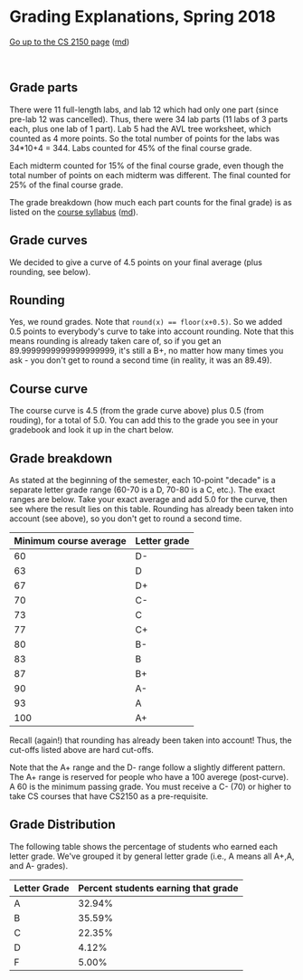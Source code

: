 Grading Explanations, Spring 2018
=================================

[Go up to the CS 2150 page](index.html) ([md](index.md))

&nbsp;  


Grade parts
-----------

There were 11 full-length labs, and lab 12 which had only one part (since pre-lab 12 was cancelled).  Thus, there were 34 lab parts (11 labs of 3 parts each, plus one lab of 1 part).  Lab 5 had the AVL tree worksheet, which counted as 4 more points.  So the total number of points for the labs was 34*10+4 = 344.  Labs counted for 45% of the final course grade.

Each midterm counted for 15% of the final course grade, even though the total number of points on each midterm was different.  The final counted for 25% of the final course grade.

The grade breakdown (how much each part counts for the final grade) is as listed on the [course syllabus](syllabus.html) ([md](syllabus.md)).


Grade curves
------------

We decided to give a curve of 4.5 points on your final average (plus rounding, see below).


Rounding
--------

Yes, we round grades.  Note that `round(x) == floor(x+0.5)`.  So we added 0.5 points to everybody's curve to take into account rounding.  Note that this means rounding is already taken care of, so if you get an 89.9999999999999999999, it's still a B+, no matter how many times you ask - you don't get to round a second time (in reality, it was an 89.49).


Course curve
------------

The course curve is 4.5 (from the grade curve above) plus 0.5 (from rouding), for a total of 5.0. You can add this to the grade you see in your gradebook and look it up in the chart below.


Grade breakdown
---------------

As stated at the beginning of the semester, each 10-point "decade" is a separate letter grade range (60-70 is a D, 70-80 is a C, etc.).  The exact ranges are below. Take your exact average and add 5.0 for the curve, then see where the result lies on this table. Rounding has already been taken into account (see above), so you don't get to round a second time.

| Minimum course average | Letter grade |
|------------------------|--------------|
| 60 | D- |
| 63 | D |
| 67 | D+ |
| 70 | C- |
| 73 | C |
| 77 | C+ |
| 80 | B- |
| 83 | B |
| 87 | B+ |
| 90 | A- |
| 93 | A |
| 100 | A+ |


Recall (again!) that rounding has already been taken into account!  Thus, the cut-offs listed above are hard cut-offs.

Note that the A+ range and the D- range follow a slightly different pattern.  The A+ range is reserved for people who have a 100 averege (post-curve). A 60 is the minimum passing grade. You must receive a C- (70) or higher to take CS courses that have CS2150 as a pre-requisite.


Grade Distribution
---------------

The following table shows the percentage of students who earned each letter grade. We've grouped it by general letter grade (i.e., A means all A+,A, and A- grades).

| Letter Grade | Percent students earning that grade |
|------------------------|--------------|
| A | 32.94% |
| B | 35.59% |
| C | 22.35% |
| D | 4.12% |
| F | 5.00% |